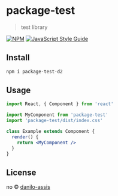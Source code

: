 # package-test

> test library

[![NPM](https://img.shields.io/npm/v/package-test.svg)](https://www.npmjs.com/package/package-test) [![JavaScript Style Guide](https://img.shields.io/badge/code_style-standard-brightgreen.svg)](https://standardjs.com)

## Install

```bash
npm i package-test-d2
```

## Usage

```jsx
import React, { Component } from 'react'

import MyComponent from 'package-test'
import 'package-test/dist/index.css'

class Example extends Component {
  render() {
    return <MyComponent />
  }
}
```

## License

no © [danilo-assis](https://github.com/danilo-assis)

